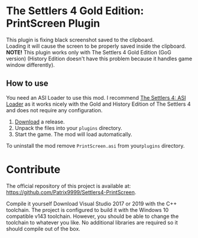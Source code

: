 # The Settlers 4 Gold Edition: PrintScreen Plugin

This plugin is fixing black screenshot saved to the clipboard.  
Loading it will cause the screen to be properly saved inside the clipboard.  
**NOTE!** This plugin works only with The Settlers 4 Gold Edition (GoG version) (History Edition doesn't have this problem because it handles game window differently).

## How to use

You need an ASI Loader to use this mod. I recommend [The Settlers 4: ASI Loader](https://github.com/nyfrk/Settlers4-ASI-Loader) as it works nicely with the Gold and History Edition of The Settlers 4 and does not require any configuration. 

1. [Download](https://github.com/Patrix9999/Settlers4-PrintScreen/releases) a release.
2. Unpack the files into your `plugins` directory.
3. Start the game. The mod will load automatically.

To uninstall the mod remove `PrintScreen.asi` from your`plugins` directory. 

# Contribute

The official repository of this project is available at: https://github.com/Patrix9999/Settlers4-PrintScreen.

Compile it yourself
Download Visual Studio 2017 or 2019 with the C++ toolchain. The project is configured to build it with the Windows 10 compatible v143 toolchain. However, you should be able to change the toolchain to whatever you like. No additional libraries are required so it should compile out of the box.
